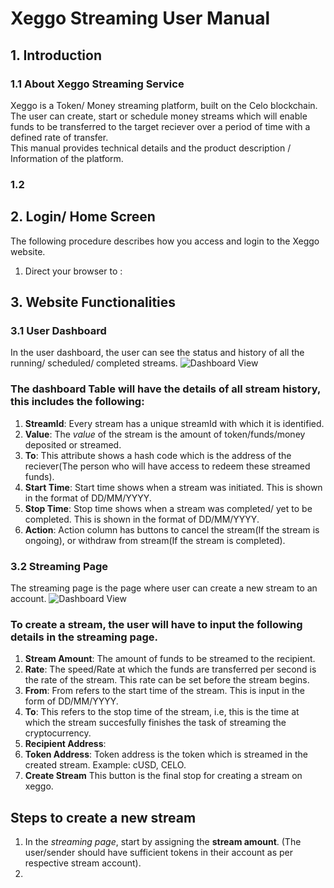 # Xeggo Streaming User Manual

## 1. Introduction

### 1.1 About Xeggo Streaming Service

Xeggo is a Token/ Money streaming platform, built on the Celo blockchain. The user can create, start or schedule money streams which will enable funds to be transferred to the target reciever over a period of time with a defined rate of transfer. <br> This manual provides technical details and the product description / Information  of the platform.

### 1.2 

## 2. Login/ Home Screen
The following procedure describes how you access and login to the Xeggo website.

1. Direct your browser to :

## 3. Website Functionalities 
### 3.1 User Dashboard
In the user dashboard, the user can see the status and history of all the running/ scheduled/ completed streams.
![Dashboard View](./abc.png)
### The dashboard Table will have the details of all stream history, this includes the following:

1. <B>StreamId</B>: Every stream has a unique streamId with which it is identified.
2. <B>Value</B>: The <i>value</i> of the stream is the amount of token/funds/money deposited or streamed.
3. <B>To</B>: This attribute shows a hash code which is the address of the reciever(The person who will have access to redeem these streamed funds).
4. <B>Start Time</B>: Start time shows when a stream was initiated. This is shown in the format of DD/MM/YYYY.
5. <B>Stop Time</B>: Stop time shows when a stream was completed/ yet to be completed. This is shown in the format of DD/MM/YYYY.
6. <B>Action</B>: Action column has buttons to cancel the stream(If the stream is ongoing), or withdraw from stream(If the stream is completed).

### 3.2 Streaming Page
The streaming page is the page where user can create a new stream to an account.
![Dashboard View](./asb.png)
### To create a stream, the user will have to input the following details in the streaming page.
1. <B>Stream Amount</B>: The amount of funds to be streamed to the recipient. 
2. <B>Rate</B>: The speed/Rate at which the funds are transferred per second is the rate of the stream. This rate can be set before the stream begins.
3. <B>From</B>: From refers to the start time of the stream. This is input in the form of DD/MM/YYYY. 
4. <B>To</B>: This refers to the stop time of the stream, i.e, this is the time at which the stream succesfully finishes the task of streaming the cryptocurrency.
5. <B>Recipient Address</B>: 
6. <B>Token Address</B>: Token address is the token which is streamed in the created stream. Example: cUSD, CELO.
7. <B>Create Stream</B> This button is the final stop for creating a stream on xeggo.

## Steps to create a new stream
1. In the <i>streaming page</i>, start by assigning the <b>stream amount</b>. (The user/sender should have sufficient tokens in their account as per respective stream account).
2. 